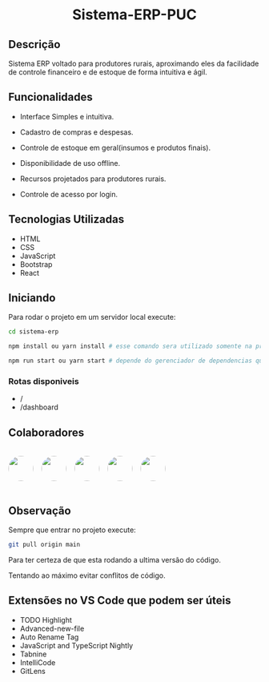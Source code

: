 <h1 align="center">Sistema-ERP-PUC</h1>

## Descrição

Sistema ERP voltado para produtores rurais, aproximando eles da facilidade de controle financeiro e de estoque de forma intuitiva e ágil.

## Funcionalidades

- Interface Simples e intuitiva.

- Cadastro de compras e despesas.

- Controle de estoque em geral(insumos e produtos finais).

- Disponibilidade de uso offline.

- Recursos projetados para produtores rurais.

- Controle de acesso por login.

## Tecnologias Utilizadas

- HTML
- CSS
- JavaScript
- Bootstrap
- React

## Iniciando

Para rodar o projeto em um servidor local execute:

```bash
cd sistema-erp

npm install ou yarn install # esse comando sera utilizado somente na primeira vez, as outras já poderam ir direto para o próximo

npm run start ou yarn start # depende do gerenciador de dependencias que você usa.
```

### Rotas disponiveis

- /
- /dashboard

## Colaboradores

<br>
<div style="display: flex; gap: 1rem;">
  <a href="https://github.com/wender-gs" style="color: #FFFFFF;">
    <img src="https://avatars.githubusercontent.com/u/105674334?v=4" width="50" style="border-radius: 50%;"/>
  </a>
  <a href="https://github.com/victorbatistafp">
    <img src="https://avatars.githubusercontent.com/u/99507059?v=4" width="50" style="border-radius: 50%;"/>
  </a>
  <a href="https://github.com/carol-rdg">
    <img src="https://avatars.githubusercontent.com/u/103288594?v=4"  width="50" style="border-radius: 50%;"/>
  </a>
  <a href="https://github.com/Cirovsky">
    <img src="https://avatars.githubusercontent.com/u/84918342?v=4"   width="50" style="border-radius: 50%;"/>
  </a>
  <a href="https://github.com/brenosrocha">
    <img src="https://avatars.githubusercontent.com/u/116703878?v=4"  width="50" style="border-radius: 50%;"/>
  </a>
</div>
<br>

## Observação

Sempre que entrar no projeto execute:

```bash
git pull origin main
```

Para ter certeza de que esta rodando a ultima versão do código.

Tentando ao máximo evitar conflitos de código.

## Extensões no VS Code que podem ser úteis

- TODO Highlight
- Advanced-new-file
- Auto Rename Tag
- JavaScript and TypeScript Nightly
- Tabnine
- IntelliCode
- GitLens
